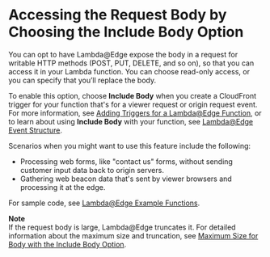 # Accessing the Request Body by Choosing the Include Body Option<a name="lambda-include-body-access"></a>

You can opt to have Lambda@Edge expose the body in a request for writable HTTP methods \(POST, PUT, DELETE, and so on\), so that you can access it in your Lambda function\. You can choose read\-only access, or you can specify that you’ll replace the body\.

To enable this option, choose **Include Body** when you create a CloudFront trigger for your function that's for a viewer request or origin request event\. For more information, see [Adding Triggers for a Lambda@Edge Function](lambda-edge-add-triggers.md), or to learn about using **Include Body** with your function, see [Lambda@Edge Event Structure](lambda-event-structure.md)\.

Scenarios when you might want to use this feature include the following:
+ Processing web forms, like "contact us" forms, without sending customer input data back to origin servers\.
+ Gathering web beacon data that's sent by viewer browsers and processing it at the edge\.

For sample code, see [Lambda@Edge Example Functions](lambda-examples.md)\.

**Note**  
If the request body is large, Lambda@Edge truncates it\. For detailed information about the maximum size and truncation, see [Maximum Size for Body with the Include Body Option](lambda-requirements-limits.md#lambda-requirements-size-body-access)\.
